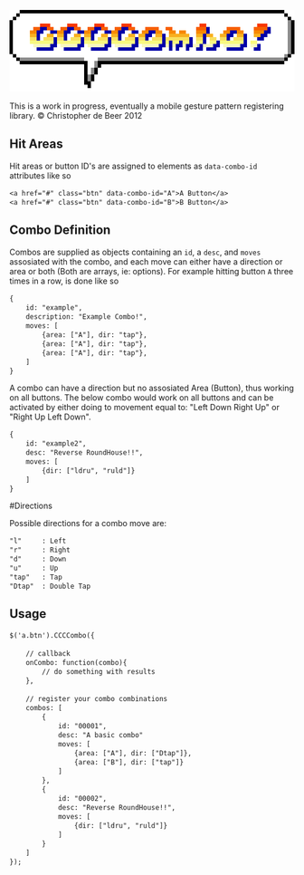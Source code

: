 ![CCCCombo!!](https://github.com/christopherdebeer/CCCCombo.js/raw/master/combo.png)

This is a work in progress, eventually a mobile gesture pattern registering library.
© Christopher de Beer 2012

Hit Areas
---------

Hit areas or button ID's are assigned to elements as `data-combo-id` attributes like so

	<a href="#" class="btn" data-combo-id="A">A Button</a>
	<a href="#" class="btn" data-combo-id="B">B Button</a>

Combo Definition
---------------

Combos are supplied as objects containing an `id`, a `desc`, and `moves` assosiated with the combo, and each move can either have a direction or area or both (Both are arrays, ie: options). For example hitting button `A` three times in a row, is done like so

	{
		id: "example",
		description: "Example Combo!",
		moves: [
			{area: ["A"], dir: "tap"},
			{area: ["A"], dir: "tap"},
			{area: ["A"], dir: "tap"},
		]
	}

A combo can have a direction but no assosiated Area (Button), thus working on all buttons. The below combo would work on all buttons and can be activated by either doing to movement equal to: "Left Down Right Up" or "Right Up Left Down".

	{
		id: "example2",
		desc: "Reverse RoundHouse!!",
		moves: [
			{dir: ["ldru", "ruld"]}
		]
	}

#Directions

Possible directions for a combo move are:

	"l" 	: Left
	"r" 	: Right
	"d" 	: Down
	"u" 	: Up
	"tap" 	: Tap
	"Dtap" 	: Double Tap



Usage
------

	$('a.btn').CCCCombo({

		// callback
		onCombo: function(combo){
			// do something with results
		},

		// register your combo combinations
		combos: [
			{
				id: "00001",
				desc: "A basic combo"
				moves: [
					{area: ["A"], dir: ["Dtap"]},
					{area: ["B"], dir: ["tap"]}
				]
			},
			{
				id: "00002",
				desc: "Reverse RoundHouse!!",
				moves: [
					{dir: ["ldru", "ruld"]}
				]
			}
		]
	});


